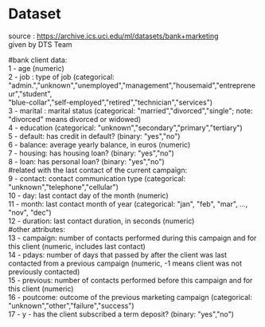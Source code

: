 # Dataset  

source : https://archive.ics.uci.edu/ml/datasets/bank+marketing  
given by DTS Team  

   #bank client data:  
   1 - age (numeric)  
   2 - job : type of job (categorical: "admin.","unknown","unemployed","management","housemaid","entrepreneur","student",  
                                       "blue-collar","self-employed","retired","technician","services")   
   3 - marital : marital status (categorical: "married","divorced","single"; note: "divorced" means divorced or widowed)  
   4 - education (categorical: "unknown","secondary","primary","tertiary")  
   5 - default: has credit in default? (binary: "yes","no")  
   6 - balance: average yearly balance, in euros (numeric)   
   7 - housing: has housing loan? (binary: "yes","no")  
   8 - loan: has personal loan? (binary: "yes","no")  
   #related with the last contact of the current campaign:  
   9 - contact: contact communication type (categorical: "unknown","telephone","cellular")   
  10 - day: last contact day of the month (numeric)  
  11 - month: last contact month of year (categorical: "jan", "feb", "mar", ..., "nov", "dec")  
  12 - duration: last contact duration, in seconds (numeric)  
   #other attributes:  
  13 - campaign: number of contacts performed during this campaign and for this client (numeric, includes last contact)  
  14 - pdays: number of days that passed by after the client was last contacted from a previous campaign (numeric, -1 means client was not previously contacted)  
  15 - previous: number of contacts performed before this campaign and for this client (numeric)  
  16 - poutcome: outcome of the previous marketing campaign (categorical: "unknown","other","failure","success")  
  17 - y - has the client subscribed a term deposit? (binary: "yes","no")  

